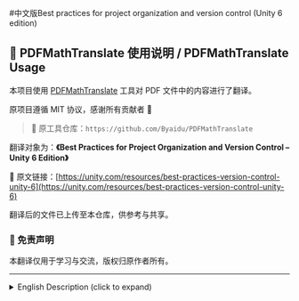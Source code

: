 #中文版Best practices for project organization and version control (Unity 6 edition)

## 📘 PDFMathTranslate 使用说明 / PDFMathTranslate Usage

本项目使用 [PDFMathTranslate](https://github.com/Byaidu/PDFMathTranslate) 工具对 PDF 文件中的内容进行了翻译。

原项目遵循 MIT 协议，感谢所有贡献者 🙏

> 🔗 原工具仓库：`https://github.com/Byaidu/PDFMathTranslate`

翻译对象为：**《Best Practices for Project Organization and Version Control – Unity 6 Edition》**

📄 原文链接：[https://unity.com/resources/best-practices-version-control-unity-6](https://unity.com/resources/best-practices-version-control-unity-6)

翻译后的文件已上传至本仓库，供参考与共享。

### 📌 免责声明

本翻译仅用于学习与交流，版权归原作者所有。

---

<details>
  <summary>English Description (click to expand)</summary>

This project uses [PDFMathTranslate](https://github.com/Byaidu/PDFMathTranslate) to translate content from a PDF file.

The original project is licensed under the MIT License – thanks to all contributors 🙏

> 🔗 Original Tool Repository: `https://github.com/Byaidu/PDFMathTranslate`

Translated document: **_Best Practices for Project Organization and Version Control – Unity 6 Edition_**

📄 Original Document: [https://unity.com/resources/best-practices-version-control-unity-6](https://unity.com/resources/best-practices-version-control-unity-6)

The translated version has been uploaded to this repository for reference and sharing.

### 📌 Disclaimer

This translation is for educational and informational purposes only. All rights belong to the original authors.

</details>
